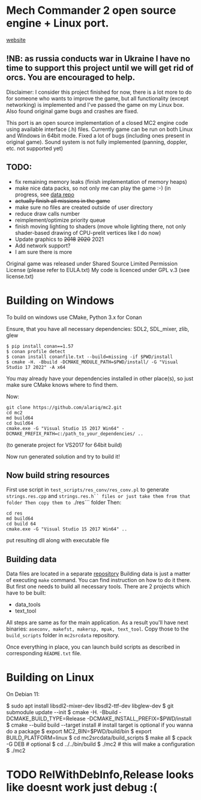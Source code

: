 # Mech Commander 2 open source engine + Linux port.
[website](https://alariq.github.io/mc2-website/)

 ## !NB: as russia conducts war in Ukraine I have no time to support this project until we will get rid of orcs. You are encouraged to help.


Disclaimer: I consider this project finished for now, there is a lot more to do for someone who wants to improve the game, but all functionality (except networking) is implemented and I've passed the game on my Linux box. Also found original game bugs and crashes are fixed.


This port is an open source implementation of a closed MC2 engine code using available interface (.h) files.
Currently game can be run on both Linux and Windows in 64bit mode.
Fixed a lot of bugs (including ones present in original game).
Sound system is not fully implemented (panning, doppler, etc. not supported yet)

## TODO:
* fix remaining memory leaks (finish implementation of memory heaps)
* make nice data packs, so not only me can play the game :-) (in progress, see [data repo](https://github.com/alariq/mc2srcdata)
* ~~actually finish all missions in the game~~
* make sure no files are created outside of user directory
* reduce draw calls number
* reimplement/optimize priority queue
* finish moving lighting to shaders (move whole lighting there, not only shader-based drawing of CPU-prelit vertices like I do now)
* Update graphics to ~~2018~~ ~~2020~~ 2021
* Add network support?
* I am sure there is more


Original game was released under Shared Source Limited Permission License (please refer to EULA.txt)
My code is licenced under GPL v.3 (see license.txt)


Building on Windows
===================

To build on windows use CMake, Python 3.x for Conan

Ensure, that you have all necessary dependencies: SDL2, SDL_mixer, zlib, glew
```
$ pip install conan==1.57
$ conan profile detect
$ conan install conanfile.txt --build=missing -if $PWD/install
$ cmake -H. -Bbuild -DCMAKE_MODULE_PATH=$PWD/install/ -G "Visual Studio 17 2022" -A x64
```

You may already have your dependencies installed in other place(s), so just make sure CMake knows where to find them.

Now:
```
git clone https://github.com/alariq/mc2.git
cd mc2
md build64
cd build64
cmake.exe -G "Visual Studio 15 2017 Win64" -DCMAKE_PREFIX_PATH=c:/path_to_your_dependencies/ ..
```
(to generate project for VS2017 for 64bit build)

Now run generated solution and try to build it!


Now build string resources
--------------------------

First use script in ```test_scripts/res_conv/res_conv.pl``` to generate ```strings.res.cpp``` and  ```strings.res.h`` files or just take them from that folder
Then copy them to ```./res``` folder
Then:

```
cd res
md build64
cd build 64
cmake.exe -G "Visual Studio 15 2017 Win64" ..
```
put resulting dll along with executable file

Building data
--------------------------

Data files are located in a separate [repository](https://github.com/alariq/mc2srcdata)
Building data is just a matter of executing ```make``` command. You can find instruction on how to do it there.
But first one needs to build all necessary tools. There are 2 projects which have to be built:

* data_tools
* text_tool

All steps are same as for the main application. As a result you'll have next binaries: ```aseconv, makefst, makersp, mpak, text_tool```. Copy those to the ```build_scripts``` folder in ```mc2srcdata``` repository.

Once everything in place, you can launch build scripts as described in corresponding ```README.txt``` file.


Building on Linux
=================

On Debian 11:

 $ sudo apt install libsdl2-mixer-dev libsdl2-ttf-dev libglew-dev
 $ git submodule update --init
 $ cmake -H. -Bbuild -DCMAKE_BUILD_TYPE=Release -DCMAKE_INSTALL_PREFIX=$PWD/install
 $ cmake --build build --target install # install target is optional if you wanna do a package
 $ export MC2_BIN=$PWD/build/bin
 $ export BUILD_PLATFORM=linux
 $ cd mc2srcdata/build_scripts
 $ make all
 $ cpack -G DEB # optional
 $ cd ../../bin/build
 $ ./mc2 # this will make a configuration
 $ ./mc2

# TODO RelWithDebInfo,Release looks like doesnt work just debug :(
